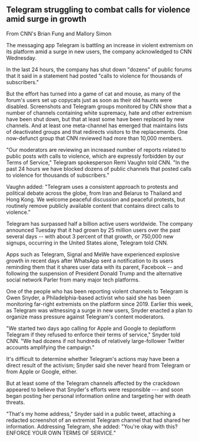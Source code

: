 Telegram struggling to combat calls for violence amid surge in growth
---------------------------------------------------------------------

From CNN's Brian Fung and Mallory Simon

The messaging app Telegram is battling an increase in violent extremism on its platform amid a surge in new users, the company acknowledged to CNN Wednesday. 

In the last 24 hours, the company has shut down "dozens" of public forums that it said in a statement had posted "calls to violence for thousands of subscribers."

But the effort has turned into a game of cat and mouse, as many of the forum's users set up copycats just as soon as their old haunts were disabled. Screenshots and Telegram groups monitored by CNN show that a number of channels containing white supremacy, hate and other extremism have been shut down, but that at least some have been replaced by new channels. And at least one meta-channel has emerged that maintains lists of deactivated groups and that redirects visitors to the replacements. One now-defunct group that CNN reviewed had more than 10,000 members.

"Our moderators are reviewing an increased number of reports related to public posts with calls to violence, which are expressly forbidden by our Terms of Service," Telegram spokesperson Remi Vaughn told CNN. "In the past 24 hours we have blocked dozens of public channels that posted calls to violence for thousands of subscribers." 

Vaughn added: "Telegram uses a consistent approach to protests and political debate across the globe, from Iran and Belarus to Thailand and Hong Kong. We welcome peaceful discussion and peaceful protests, but routinely remove publicly available content that contains direct calls to violence." 

Telegram has surpassed half a billion active users worldwide. The company announced Tuesday that it had grown by 25 million users over the past several days -- with about 3 percent of that growth, or 750,000 new signups, occurring in the United States alone, Telegram told CNN.

Apps such as Telegram, Signal and MeWe have experienced explosive growth in recent days after WhatsApp sent a notification to its users reminding them that it shares user data with its parent, Facebook -- and following the suspension of President Donald Trump and the alternative social network Parler from many major tech platforms. 

One of the people who has been reporting violent channels to Telegram is Gwen Snyder, a Philadelphia-based activist who said she has been monitoring far-right extremists on the platform since 2019. Earlier this week, as Telegram was witnessing a surge in new users, Snyder enacted a plan to organize mass pressure against Telegram's content moderators.

"We started two days ago calling for Apple and Google to deplatform Telegram if they refused to enforce their terms of service," Snyder told CNN. "We had dozens if not hundreds of relatively large-follower Twitter accounts amplifying the campaign."

It's difficult to determine whether Telegram's actions may have been a direct result of the activism; Snyder said she never heard from Telegram or from Apple or Google, either. 

But at least some of the Telegram channels affected by the crackdown appeared to believe that Snyder's efforts were responsible --- and soon began posting her personal information online and targeting her with death threats.

"That's my home address," Snyder said in a public tweet, attaching a redacted screenshot of an extremist Telegram channel that had shared her information. Addressing Telegram, she added: "You're okay with this? ENFORCE YOUR OWN TERMS OF SERVICE."